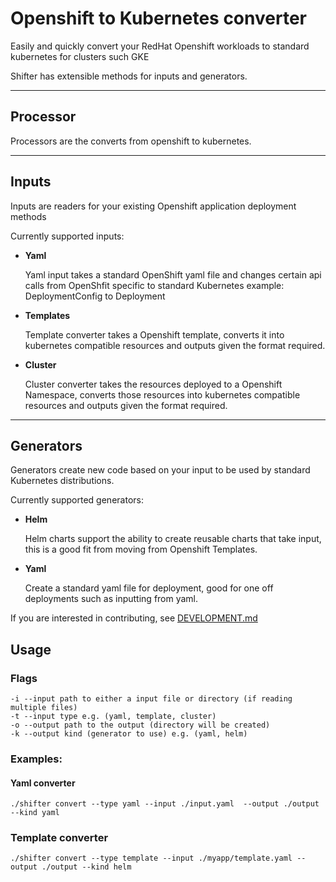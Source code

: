 # Openshift to Kubernetes converter

Easily and quickly convert your RedHat Openshift workloads to standard kubernetes for clusters such GKE

Shifter has extensible methods for inputs and generators.

-----------------

## Processor

Processors are the converts from openshift to kubernetes.

-----------------

## Inputs

Inputs are readers for your existing Openshift application deployment methods

Currently supported inputs:


* **Yaml**

  Yaml input takes a standard OpenShift yaml file and changes certain api calls from OpenShfit specific to standard Kubernetes example: DeploymentConfig to Deployment

* **Templates**

  Template converter takes a Openshift template, converts it into kubernetes compatible resources and outputs given the format required.

* **Cluster**

  Cluster converter takes the resources deployed to a Openshift Namespace, converts those resources into kubernetes compatible resources and outputs given the format required. 

----------------

## Generators

Generators create new code based on your input to be used by standard Kubernetes distributions.

Currently supported generators:

* **Helm**

  Helm charts support the ability to create reusable charts that take input, this is a good fit from moving from Openshift Templates.

* **Yaml** 

  Create a standard yaml file for deployment, good for one off deployments such as inputting from yaml.

If you are interested in contributing, see [DEVELOPMENT.md](./DEVELOPMENT.md)

## Usage

### Flags
```
-i --input path to either a input file or directory (if reading multiple files)
-t --input type e.g. (yaml, template, cluster)
-o --output path to the output (directory will be created)
-k --output kind (generator to use) e.g. (yaml, helm)
```

### Examples:

#### Yaml converter
```./shifter convert --type yaml --input ./input.yaml  --output ./output --kind yaml```

### Template converter
```./shifter convert --type template --input ./myapp/template.yaml --output ./output --kind helm```
